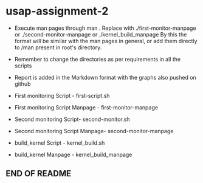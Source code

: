 # usap-assignment-2
* Execute man pages through man <man-page name>.
  Replace <man-page name> with ./first-monitor-manpage or ./second-monitor-manpage or ./kernel_build_manpage
  By this the format will be similar with the man pages in general, or add them directly to /man present in root's directory.

* Remember to change the directories as per requirements in all the scripts
* Report is added in the Markdown format with the graphs also pushed on github
* First monitoring Script -         first-script.sh
* First monitoring Script Manpage - first-monitor-manpage
* Second monitoring Script-         second-monitor.sh
* Second monitoring Script Manpage- second-monitor-manpage
* build_kernel Script             - kernel_build.sh
* build_kernel Manpage            - kernel_build_manpage

## END OF README
